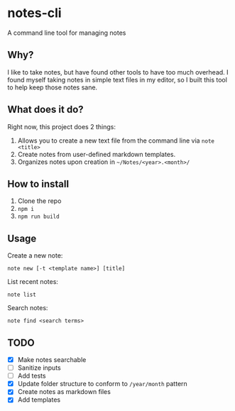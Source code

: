 # notes-cli

A command line tool for managing notes

## Why?

I like to take notes, but have found other tools to have too much overhead. I found myself taking notes in simple text files in my editor, so I built this tool to help keep those notes sane.

## What does it do?

Right now, this project does 2 things:

1. Allows you to create a new text file from the command line via `note <title>`
2. Create notes from user-defined markdown templates.
3. Organizes notes upon creation in `~/Notes/<year>.<month>/`

## How to install

1. Clone the repo
2. `npm i`
3. `npm run build`

## Usage

Create a new note:

`note new [-t <template name>] [title]`

List recent notes:

`note list`

Search notes:

`note find <search terms>`

## TODO

- [x] Make notes searchable
- [ ] Sanitize inputs
- [ ] Add tests
- [x] Update folder structure to conform to `/year/month` pattern
- [x] Create notes as markdown files
- [x] Add templates
